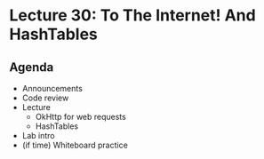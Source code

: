 # Lecture 30: To The Internet! And HashTables

## Agenda
- Announcements
- Code review
- Lecture
    - OkHttp for web requests
    - HashTables
- Lab intro
- (if time) Whiteboard practice
